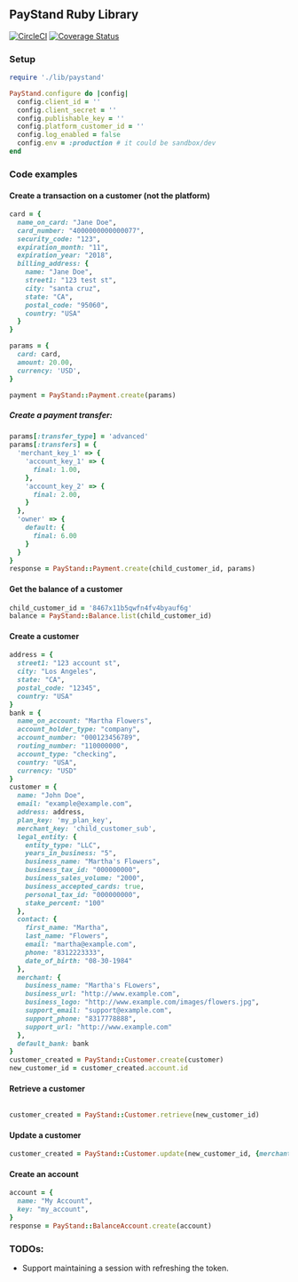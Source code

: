 ## PayStand Ruby Library

[![CircleCI](https://circleci.com/gh/hinthealth/paystand-ruby.svg?style=svg)](https://circleci.com/gh/hinthealth/paystand-ruby)
[![Coverage Status](https://coveralls.io/repos/github/hinthealth/paystand-ruby/badge.svg?branch=master)](https://coveralls.io/github/hinthealth/paystand-ruby?branch=master)

### Setup

```ruby
require './lib/paystand'

PayStand.configure do |config|
  config.client_id = ''
  config.client_secret = ''
  config.publishable_key = ''
  config.platform_customer_id = ''
  config.log_enabled = false
  config.env = :production # it could be sandbox/dev
end
```

### Code examples

#### Create a transaction on a customer (not the platform)

```ruby
card = {
  name_on_card: "Jane Doe",
  card_number: "4000000000000077",
  security_code: "123",
  expiration_month: "11",
  expiration_year: "2018",
  billing_address: {
    name: "Jane Doe",
    street1: "123 test st",
    city: "santa cruz",
    state: "CA",
    postal_code: "95060",
    country: "USA"
  }
}

params = {
  card: card,
  amount: 20.00,
  currency: 'USD',
}

payment = PayStand::Payment.create(params)
```

##### Create a payment transfer:

```ruby
params[:transfer_type] = 'advanced'
params[:transfers] = {
  'merchant_key_1' => {
    'account_key_1' => {
      final: 1.00,
    },
    'account_key_2' => {
      final: 2.00,
    }
  },
  'owner' => {
    default: {
      final: 6.00
    }
  }
}
response = PayStand::Payment.create(child_customer_id, params)

```

#### Get the balance of a customer

```ruby
child_customer_id = '8467x11b5qwfn4fv4byauf6g'
balance = PayStand::Balance.list(child_customer_id)
```

#### Create a customer


```ruby
address = {
  street1: "123 account st",
  city: "Los Angeles",
  state: "CA",
  postal_code: "12345",
  country: "USA"
}
bank = {
  name_on_account: "Martha Flowers",
  account_holder_type: "company",
  account_number: "000123456789",
  routing_number: "110000000",
  account_type: "checking",
  country: "USA",
  currency: "USD"
}
customer = {
  name: "John Doe",
  email: "example@example.com",
  address: address,
  plan_key: 'my_plan_key',
  merchant_key: 'child_customer_sub',
  legal_entity: {
    entity_type: "LLC",
    years_in_business: "5",
    business_name: "Martha's Flowers",
    business_tax_id: "000000000",
    business_sales_volume: "2000",
    business_accepted_cards: true,
    personal_tax_id: "000000000",
    stake_percent: "100"
  },
  contact: {
    first_name: "Martha",
    last_name: "Flowers",
    email: "martha@example.com",
    phone: "8312223333",
    date_of_birth: "08-30-1984"
  },
  merchant: {
    business_name: "Martha's FLowers",
    business_url: "http://www.example.com",
    business_logo: "http://www.example.com/images/flowers.jpg",
    support_email: "support@example.com",
    support_phone: "8317778888",
    support_url: "http://www.example.com"
  },
  default_bank: bank
}
customer_created = PayStand::Customer.create(customer)
new_customer_id = customer_created.account.id
```

#### Retrieve a customer

```ruby

customer_created = PayStand::Customer.retrieve(new_customer_id)

```

#### Update a customer

```ruby
customer_created = PayStand::Customer.update(new_customer_id, {merchant_key: 'child_customer_sub' })
```

#### Create an account

```ruby
account = {
  name: "My Account",
  key: "my_account",
}
response = PayStand::BalanceAccount.create(account)
```

### TODOs:

* Support maintaining a session with refreshing the token.
